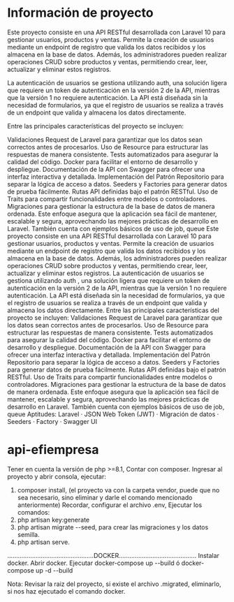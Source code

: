 # Información de proyecto

Este proyecto consiste en una API RESTful desarrollada con Laravel 10 para gestionar usuarios, productos y ventas. Permite la creación de usuarios mediante un endpoint de registro que valida los datos recibidos y los almacena en la base de datos. Además, los administradores pueden realizar operaciones CRUD sobre productos y ventas, permitiendo crear, leer, actualizar y eliminar estos registros.

La autenticación de usuarios se gestiona utilizando auth, una solución ligera que requiere un token de autenticación en la versión 2 de la API, mientras que la versión 1 no requiere autenticación. La API está diseñada sin la necesidad de formularios, ya que el registro de usuarios se realiza a través de un endpoint que valida y almacena los datos directamente.

Entre las principales características del proyecto se incluyen:

Validaciones Request de Laravel para garantizar que los datos sean correctos antes de procesarlos.
Uso de Resource para estructurar las respuestas de manera consistente.
Tests automatizados para asegurar la calidad del código.
Docker para facilitar el entorno de desarrollo y despliegue.
Documentación de la API con Swagger para ofrecer una interfaz interactiva y detallada.
Implementación del Patrón Repositorio para separar la lógica de acceso a datos.
Seeders y Factories para generar datos de prueba fácilmente.
Rutas API definidas bajo el patrón RESTful.
Uso de Traits para compartir funcionalidades entre modelos o controladores.
Migraciones para gestionar la estructura de la base de datos de manera ordenada.
Este enfoque asegura que la aplicación sea fácil de mantener, escalable y segura, aprovechando las mejores prácticas de desarrollo en Laravel. También cuenta con ejemplos básicos de uso de job, queue
Este proyecto consiste en una API RESTful desarrollada con Laravel 10 para gestionar usuarios, productos y ventas. Permite la creación de usuarios mediante un endpoint de registro que valida los datos recibidos y los almacena en la base de datos. Además, los administradores pueden realizar operaciones CRUD sobre productos y ventas, permitiendo crear, leer, actualizar y eliminar estos registros. La autenticación de usuarios se gestiona utilizando auth , una solución ligera que requiere un token de autenticación en la versión 2 de la API, mientras que la versión 1 no requiere autenticación. La API está diseñada sin la necesidad de formularios, ya que el registro de usuarios se realiza a través de un endpoint que valida y almacena los datos directamente. Entre las principales características del proyecto se incluyen: Validaciones Request de Laravel para garantizar que los datos sean correctos antes de procesarlos. Uso de Resource para estructurar las respuestas de manera consistente. Tests automatizados para asegurar la calidad del código. Docker para facilitar el entorno de desarrollo y despliegue. Documentación de la API con Swagger para ofrecer una interfaz interactiva y detallada. Implementación del Patrón Repositorio para separar la lógica de acceso a datos. Seeders y Factories para generar datos de prueba fácilmente. Rutas API definidas bajo el patrón RESTful. Uso de Traits para compartir funcionalidades entre modelos o controladores. Migraciones para gestionar la estructura de la base de datos de manera ordenada. Este enfoque asegura que la aplicación sea fácil de mantener, escalable y segura, aprovechando las mejores prácticas de desarrollo en Laravel. También cuenta con ejemplos básicos de uso de job, queue
Aptitudes: Laravel · JSON Web Token (JWT) · Migración de datos · Seeders · Factory · Swagger UI

# api-efiempresa

Tener en cuenta la versión de php >=8.1, 
Contar con composer.
Ingresar al proyecto y abrir consola, ejecutar:
1. composer install, (el proyecto va con la carpeta vendor, puede que no sea necesario, sino eliminar y darle el comando mencionado anteriormente)
Recordar, configurar el archivo .env,
Ejecutar los comandos:
1. php artisan key:generate
2. php artisan migrate --seed, para crear las migraciones y los datos semilla.
3. php artisan serve.

.................................................DOCKER............................................
Instalar docker.
Abrir docker.
Ejecutar
docker-compose up --build  ó docker-compose up -d --build

Nota: Revisar la raiz del proyecto, si existe el archivo .migrated, eliminarlo, si nos haz ejecutado el comando docker.
